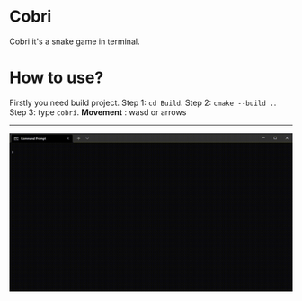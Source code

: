 # Cobri
Cobri it's a snake game in terminal.

# How to use?
Firstly you need build project. Step 1: `cd Build`. Step 2: `cmake --build .`. Step 3: type `cobri`. **Movement** : wasd or arrows

--------------------------------
![GamePlay](https://raw.githubusercontent.com/RomanSamets/Cobri/main/Video/Gameplay.gif)